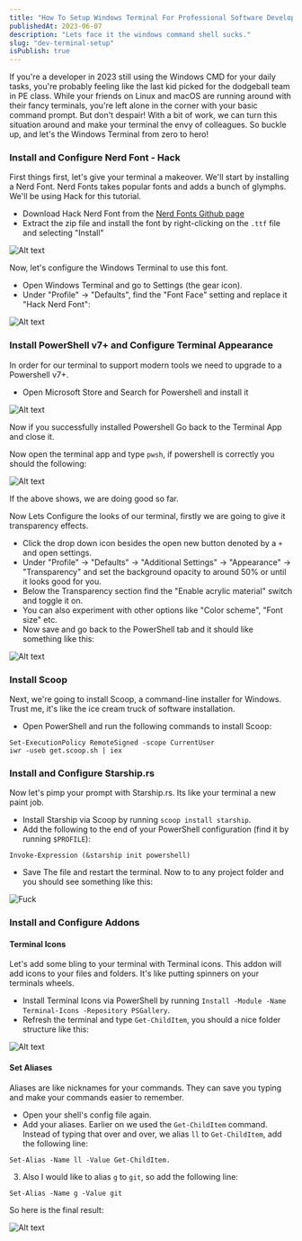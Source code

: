 ```yaml
---
title: "How To Setup Windows Terminal For Professional Software Development"
publishedAt: 2023-06-07
description: "Lets face it the windows command shell sucks."
slug: "dev-terminal-setup"
isPublish: true
---
```


If you're a developer in 2023 still using the Windows CMD for your daily tasks, you're probably feeling like the last kid picked for the dodgeball team in PE class. While your friends on Linux and macOS are running around with their fancy terminals, you're left alone in the corner with your basic command prompt. But don't despair! With a bit of work, we can turn this situation around and make your terminal the envy of colleagues. So buckle up, and let's the Windows Terminal from zero to hero!

### Install and Configure Nerd Font - Hack

First things first, let's give your terminal a makeover. We'll start by installing a Nerd Font. Nerd Fonts takes popular fonts and adds a bunch of glymphs. We'll be using Hack for this tutorial.

- Download Hack Nerd Font from the [Nerd Fonts Github page](https://github.com/ryanoasis/nerd-fonts/releases)
- Extract the zip file and install the font by right-clicking on the `.ttf` file and selecting "Install"

<!-- New Image -->

![Alt text](https://i.ibb.co/X4PMgBV/1.png)

Now, let's configure the Windows Terminal to use this font.

- Open Windows Terminal and go to Settings (the gear icon).
- Under "Profile" -> "Defaults", find the "Font Face" setting and replace it "Hack Nerd Font":

![Alt text](https://i.ibb.co/sF8b2Mm/22.png)

### Install PowerShell v7+ and Configure Terminal Appearance

In order for our terminal to support modern tools we need to upgrade to a Powershell v7+.

- Open Microsoft Store and Search for Powershell and install it

![Alt text](https://i.ibb.co/8033ZVV/2.png)

Now if you successfully installed Powershell Go back to the Terminal App and close it.

Now open the terminal app and type `pwsh`, if powershell is correctly you should the following:

![Alt text](https://i.ibb.co/d5QXZH8/3.png)

If the above shows, we are doing good so far.

Now Lets Configure the looks of our terminal, firstly we are going to give it transparency effects.

- Click the drop down icon besides the open new button denoted by a `+` and open settings.
- Under "Profile" -> "Defaults" -> "Additional Settings" -> "Appearance" -> "Transparency" and set the background opacity to around 50% or until it looks good for you.
- Below the Transparency section find the "Enable acrylic material" switch and toggle it on.
- You can also experiment with other options like "Color scheme", "Font size" etc.
- Now save and go back to the PowerShell tab and it should like something like this:

![Alt text](https://i.ibb.co/LtV7xHK/4.png)

### Install Scoop

Next, we're going to install Scoop, a command-line installer for Windows. Trust me, it's like the ice cream truck of software installation.

- Open PowerShell and run the following commands to install Scoop:

```shell
Set-ExecutionPolicy RemoteSigned -scope CurrentUser
iwr -useb get.scoop.sh | iex
```

### Install and Configure Starship.rs

Now let's pimp your prompt with Starship.rs. Its like your terminal a new paint job.

- Install Starship via Scoop by running `scoop install starship`.
- Add the following to the end of your PowerShell configuration (find it by running `$PROFILE`):

```shell
Invoke-Expression (&starship init powershell)
```

- Save The file and restart the terminal. Now to to any project folder and you should see something like this:

![Fuck](https://i.ibb.co/tzHcGwd/5.png)

### Install and Configure Addons

#### **Terminal Icons**

Let's add some bling to your terminal with Terminal icons. This addon will add icons to your files and folders. It's like putting spinners on your terminals wheels.

- Install Terminal Icons via PowerShell by running `Install -Module -Name Terminal-Icons -Repository PSGallery`.
- Refresh the terminal and type `Get-ChildItem`, you should a nice folder structure like this:

![Alt text](https://i.ibb.co/3mPHYGV/6.png)

#### **Set Aliases**

Aliases are like nicknames for your commands. They can save you typing and make your commands easier to remember.

- Open your shell's config file again.
- Add your aliases. Earlier on we used the `Get-ChildItem` command. Instead of typing that over and over, we alias `ll` to `Get-ChildItem`, add the following line:

```shell
Set-Alias -Name ll -Value Get-ChildItem.
```

3. Also I would like to alias `g` to `git`, so add the following line:

```shell
Set-Alias -Name g -Value git
```

So here is the final result:

![Alt text](https://i.ibb.co/Y8pQ9DQ/7.png)
